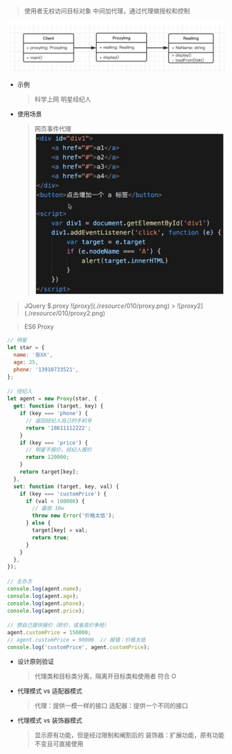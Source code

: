 > 使用者无权访问目标对象
> 中间加代理，通过代理做授权和控制

![代理模式UML类图](./resource/010/代理模式UML类图.png)

- 示例

  > 科学上网 明星经纪人

- 使用场景
  > 网页事件代理
  > ![网页事件代理](./resource/010/网页事件代理.png)

> JQuery \$.proxy
> ![$proxy](./resource/010/$proxy.png) > ![$proxy2](./resource/010/$proxy2.png)

> ES6 Proxy

```js
// 明星
let star = {
  name: '张XX',
  age: 25,
  phone: '13910733521',
};

// 经纪人
let agent = new Proxy(star, {
  get: function (target, key) {
    if (key === 'phone') {
      // 返回经纪人自己的手机号
      return '18611112222';
    }
    if (key === 'price') {
      // 明星不报价，经纪人报价
      return 120000;
    }
    return target[key];
  },
  set: function (target, key, val) {
    if (key === 'customPrice') {
      if (val < 100000) {
        // 最低 10w
        throw new Error('价格太低');
      } else {
        target[key] = val;
        return true;
      }
    }
  },
});

// 主办方
console.log(agent.name);
console.log(agent.age);
console.log(agent.phone);
console.log(agent.price);

// 想自己提供报价（砍价，或者高价争抢）
agent.customPrice = 150000;
// agent.customPrice = 90000  // 报错：价格太低
console.log('customPrice', agent.customPrice);
```

- 设计原则验证

  > 代理类和目标类分离，隔离开目标类和使用者
  > 符合 O

- 代理模式 vs 适配器模式

  > 代理：提供一模一样的接口
  > 适配器：提供一个不同的接口

- 代理模式 vs 装饰器模式
  > 显示原有功能，但是经过限制和阉割后的
  > 装饰器：扩展功能，原有功能不变且可直接使用
